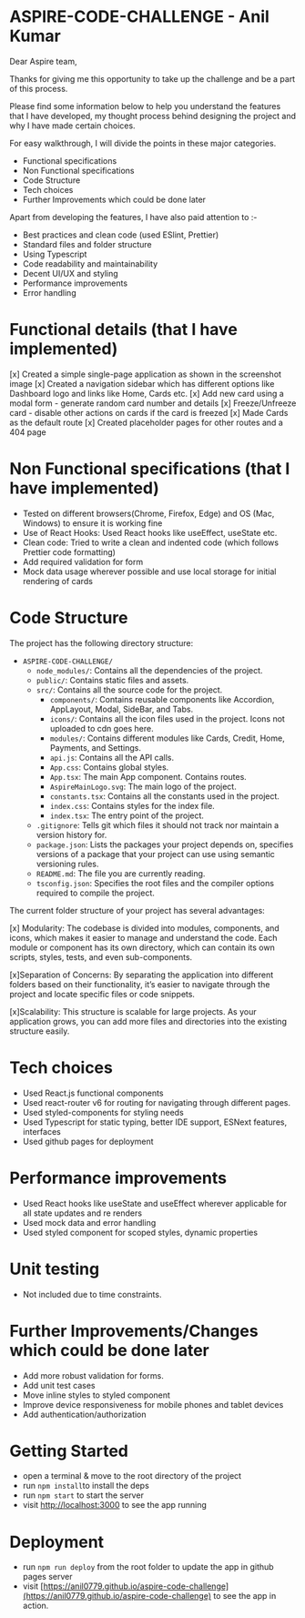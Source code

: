 # ASPIRE-CODE-CHALLENGE - Anil Kumar

Dear Aspire team,

Thanks for giving me this opportunity to take up the challenge and be a part of this process.

Please find some information below to help you understand the features that I have developed, my thought process behind designing the project and why I have made certain choices.

For easy walkthrough, I will divide the points in these major categories.

- Functional specifications
- Non Functional specifications
- Code Structure
- Tech choices
- Further Improvements which could be done later

Apart from developing the features, I have also paid attention to :-

- Best practices and clean code (used ESlint, Prettier)
- Standard files and folder structure
- Using Typescript
- Code readability and maintainability
- Decent UI/UX and styling
- Performance improvements
- Error handling

# Functional details (that I have implemented)

[x] Created a simple single-page application as shown in the screenshot image
[x] Created a navigation sidebar which has different options like Dashboard logo and links like Home, Cards etc.
[x] Add new card using a modal form - generate random card number and details
[x] Freeze/Unfreeze card - disable other actions on cards if the card is freezed
[x] Made Cards as the default route
[x] Created placeholder pages for other routes and a 404 page

# Non Functional specifications (that I have implemented)

- Tested on different browsers(Chrome, Firefox, Edge) and OS (Mac, Windows) to ensure it is working fine
- Use of React Hooks: Used React hooks like useEffect, useState etc.
- Clean code: Tried to write a clean and indented code (which follows Prettier code formatting)
- Add required validation for form
- Mock data usage wherever possible and use local storage for initial rendering of cards

# Code Structure

The project has the following directory structure:

- `ASPIRE-CODE-CHALLENGE/`
  - `node_modules/`: Contains all the dependencies of the project.
  - `public/`: Contains static files and assets.
  - `src/`: Contains all the source code for the project.
    - `components/`: Contains reusable components like Accordion, AppLayout, Modal, SideBar, and Tabs.
    - `icons/`: Contains all the icon files used in the project. Icons not uploaded to cdn goes here.
    - `modules/`: Contains different modules like Cards, Credit, Home, Payments, and Settings.
    - `api.js`: Contains all the API calls.
    - `App.css`: Contains global styles.
    - `App.tsx`: The main App component. Contains routes.
    - `AspireMainLogo.svg`: The main logo of the project.
    - `constants.tsx`: Contains all the constants used in the project.
    - `index.css`: Contains styles for the index file.
    - `index.tsx`: The entry point of the project.
  - `.gitignore`: Tells git which files it should not track nor maintain a version history for.
  - `package.json`: Lists the packages your project depends on, specifies versions of a package that your project can use using semantic versioning rules.
  - `README.md`: The file you are currently reading.
  - `tsconfig.json`: Specifies the root files and the compiler options required to compile the project.

The current folder structure of your project has several advantages:

[x] Modularity: The codebase is divided into modules, components, and icons, which makes it easier to manage and understand the code. Each module or component has its own directory, which can contain its own scripts, styles, tests, and even sub-components.

[x]Separation of Concerns: By separating the application into different folders based on their functionality, it’s easier to navigate through the project and locate specific files or code snippets.

[x]Scalability: This structure is scalable for large projects. As your application grows, you can add more files and directories into the existing structure easily.

# Tech choices

- Used React.js functional components
- Used react-router v6 for routing for navigating through different pages.
- Used styled-components for styling needs
- Used Typescript for static typing, better IDE support, ESNext features, interfaces
- Used github pages for deployment

# Performance improvements

- Used React hooks like useState and useEffect wherever applicable for all state updates and re renders
- Used mock data and error handling
- Used styled component for scoped styles, dynamic properties

# Unit testing

- Not included due to time constraints.

# Further Improvements/Changes which could be done later

- Add more robust validation for forms.
- Add unit test cases
- Move inline styles to styled component
- Improve device responsiveness for mobile phones and tablet devices
- Add authentication/authorization

# Getting Started

- open a terminal & move to the root directory of the project
- run `npm install`to install the deps
- run `npm start` to start the server
- visit [http://localhost:3000](http://localhost:3000/) to see the app running

# Deployment

- run `npm run deploy` from the root folder to update the app in github pages server
- visit [https://anil0779.github.io/aspire-code-challenge](https://anil0779.github.io/aspire-code-challenge) to see the app in action.

